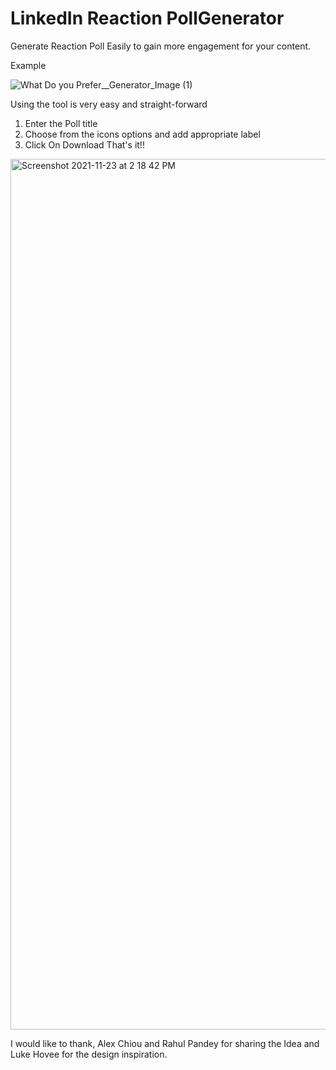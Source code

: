 # LinkedIn Reaction PollGenerator
Generate Reaction Poll Easily to gain more engagement for your content.

Example

![What Do you Prefer__Generator_Image (1)](https://user-images.githubusercontent.com/31348410/142993931-b5514e44-08dd-4f7b-916b-48aef986bf9b.png)

Using the tool is very easy and straight-forward
1. Enter the Poll title
2. Choose from the icons options and add appropriate label
3. Click On Download
That's it!!

<img width="1393" alt="Screenshot 2021-11-23 at 2 18 42 PM" src="https://user-images.githubusercontent.com/31348410/142994414-d86da628-bfc7-422d-9b46-93add5a092f3.png">


I would like to thank, Alex Chiou and Rahul Pandey for sharing the Idea and Luke Hovee for the design inspiration.
